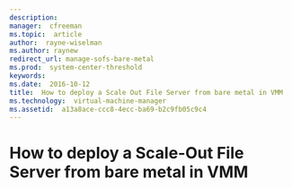 ```yaml
---
description:  
manager:  cfreeman
ms.topic:  article
author:  rayne-wiselman
ms.author: raynew
redirect_url: manage-sofs-bare-metal
ms.prod:  system-center-threshold
keywords:  
ms.date:  2016-10-12
title:  How to deploy a Scale Out File Server from bare metal in VMM
ms.technology:  virtual-machine-manager
ms.assetid:  a13a8ace-ccc8-4ecc-ba69-b2c9fb05c9c4
---
```


# How to deploy a Scale-Out File Server from bare metal in VMM
